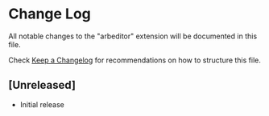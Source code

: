 # Change Log

All notable changes to the "arbeditor" extension will be documented in this file.

Check [Keep a Changelog](http://keepachangelog.com/) for recommendations on how to structure this file.

## [Unreleased]

- Initial release